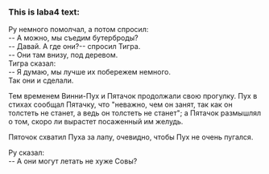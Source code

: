 ### This is laba4 text: ###  
Ру немного помолчал, а потом спросил:  
 -- А можно, мы съедим бутерброды?  
 -- Давай. А где они?-- спросил Тигра.  
 -- Они там внизу, под деревом.  
 Тигра сказал:  
 -- Я думаю, мы лучше их побережем немного.  
 Так они и сделали.  

 Тем временем Винни-Пух и Пятачок продолжали свою прогулку. Пух в  стихах  сообщал Пятачку, что "неважно, чем он занят, так как он толстеть не станет, а ведь он  толстеть  не  станет";  а Пятачок  размышлял  о  том,  скоро  ли  вырастет  посаженный им желудь.

 Пяточок схватил Пуха за лапу, очевидно, чтобы Пух не очень пугался.
 
Ру сказал:  
 -- А они могут летать не хуже Совы?